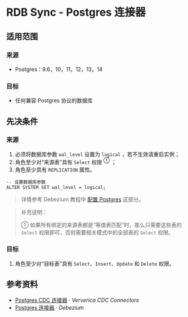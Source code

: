# RDB Sync - Postgres 连接器

## 适用范围
### 来源
- Postgres：9.6，10，11，12，13，14

### 目标
- 任何兼容 Postgres 协议的数据库

## 先决条件

### 来源
1. 必须将数据库参数 `wal_level` 设置为 `logical` ，若不生效请重启实例；
2. 角色至少对“来源表”具有 `Select` 权限 <sup>①</sup> ；
3. 角色至少具有 `REPLICATION` 属性。

```postgresql
-- 设置数据库参数
ALTER SYSTEM SET wal_level = logical;
```

> 详情参考 Debezium 教程中 [配置 Postgres](https://debezium.io/documentation/reference/1.9/connectors/postgresql.html#setting-up-postgresql) 这部分。

> 补充说明：
> 
> ① 如果所有绑定的来源表都是“等值表匹配”时，那么只需要这些表的 `Select` 权限即可，否则需要相关模式中的全部表的 `Select` 权限。

### 目标
1. 角色至少对“目标表”具有 `Select`、`Insert`、`Update` 和 `Delete` 权限。

## 参考资料
- [Postgres CDC 连接器](https://github.com/ververica/flink-cdc-connectors/blob/master/docs/content/connectors/postgres-cdc.md) · _Ververica CDC Connectors_
- [Postgres 连接器](https://debezium.io/documentation/reference/1.9/connectors/postgresql.html) · _Debezium_
